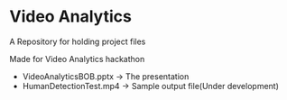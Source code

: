 # Video Analytics
A Repository for holding project files

Made for Video Analytics hackathon


- VideoAnalyticsBOB.pptx  ->  The presentation
- HumanDetectionTest.mp4  ->  Sample output file(Under development)
